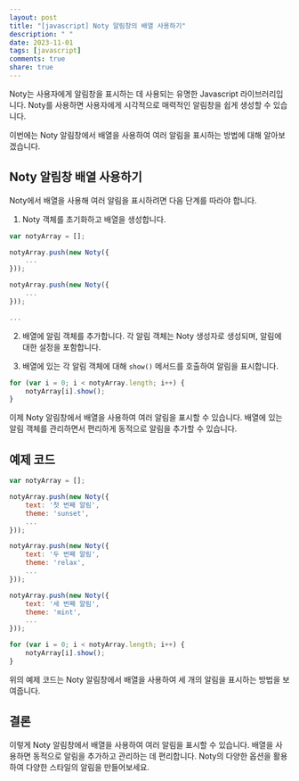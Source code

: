 ```yaml
---
layout: post
title: "[javascript] Noty 알림창의 배열 사용하기"
description: " "
date: 2023-11-01
tags: [javascript]
comments: true
share: true
---
```


Noty는 사용자에게 알림창을 표시하는 데 사용되는 유명한 Javascript 라이브러리입니다. Noty를 사용하면 사용자에게 시각적으로 매력적인 알림창을 쉽게 생성할 수 있습니다.

이번에는 Noty 알림창에서 배열을 사용하여 여러 알림을 표시하는 방법에 대해 알아보겠습니다.

## Noty 알림창 배열 사용하기

Noty에서 배열을 사용해 여러 알림을 표시하려면 다음 단계를 따라야 합니다.

1. Noty 객체를 초기화하고 배열을 생성합니다.

```javascript
var notyArray = [];

notyArray.push(new Noty({
    ...
}));

notyArray.push(new Noty({
    ...
}));

...
```

2. 배열에 알림 객체를 추가합니다. 각 알림 객체는 Noty 생성자로 생성되며, 알림에 대한 설정을 포함합니다.

3. 배열에 있는 각 알림 객체에 대해 `show()` 메서드를 호출하여 알림을 표시합니다.

```javascript
for (var i = 0; i < notyArray.length; i++) {
    notyArray[i].show();
}
```

이제 Noty 알림창에서 배열을 사용하여 여러 알림을 표시할 수 있습니다. 배열에 있는 알림 객체를 관리하면서 편리하게 동적으로 알림을 추가할 수 있습니다.

## 예제 코드

```javascript
var notyArray = [];

notyArray.push(new Noty({
    text: '첫 번째 알림',
    theme: 'sunset',
    ...
}));

notyArray.push(new Noty({
    text: '두 번째 알림',
    theme: 'relax',
    ...
}));

notyArray.push(new Noty({
    text: '세 번째 알림',
    theme: 'mint',
    ...
}));

for (var i = 0; i < notyArray.length; i++) {
    notyArray[i].show();
}
```

위의 예제 코드는 Noty 알림창에서 배열을 사용하여 세 개의 알림을 표시하는 방법을 보여줍니다.

## 결론

이렇게 Noty 알림창에서 배열을 사용하여 여러 알림을 표시할 수 있습니다. 배열을 사용하면 동적으로 알림을 추가하고 관리하는 데 편리합니다. Noty의 다양한 옵션을 활용하여 다양한 스타일의 알림을 만들어보세요.